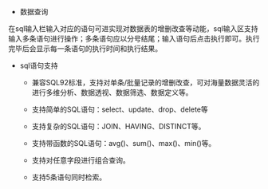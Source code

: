 + 数据查询

在sql输入栏输入对应的语句可进实现对数据表的增删改查等动能，sql输入区支持输入多条语句进行操作；多条语句应以分号结尾；输入语句后点击执行即可。执行完毕后会显示每一条语句的执行时间和执行结果。

+ sql语句支持

  + 兼容SQL92标准，支持对单条/批量记录的增删改查，可对海量数据灵活的进行多维分析、数据透视、数据筛选、数据定义等。

  + 支持简单的SQL语句：select、update、drop、delete等

  + 支持复杂的SQL语句：JOIN、HAVING、DISTINCT等。

  + 支持带函数的SQL语句：avg\(\)、sum\(\)、max\(\)、min\(\)等。

  + 支持对任意字段进行组合查询。

  + 支持5条语句同时检索。

